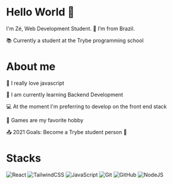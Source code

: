 # Hello World 👋

I'm Zé, Web Development Student.
:house_with_garden: I’m from Brazil. 

📚 Currently a student at the Trybe programming school

# About me

💓 I really love javascript

🌱 I am currently learning Backend Development

💻 At the moment I'm preferring to develop on the front end stack

👾 Games are my favorite hobby

📤 2021 Goals: Become a Trybe student person 💚

# Stacks

![React](https://img.shields.io/badge/react-%2320232a.svg?style=for-the-badge&logo=react&logoColor=%2361DAFB)
![TailwindCSS](https://img.shields.io/badge/tailwindcss-%2338B2AC.svg?style=for-the-badge&logo=tailwind-css&logoColor=white)
![JavaScript](https://img.shields.io/badge/javascript-%23323330.svg?style=for-the-badge&logo=javascript&logoColor=%23F7DF1E)
![Git](https://img.shields.io/badge/git-%23F05033.svg?style=for-the-badge&logo=git&logoColor=white)
![GitHub](https://img.shields.io/badge/github-%23121011.svg?style=for-the-badge&logo=github&logoColor=white)
![NodeJS](https://img.shields.io/badge/node.js-6DA55F?style=for-the-badge&logo=node.js&logoColor=white)

